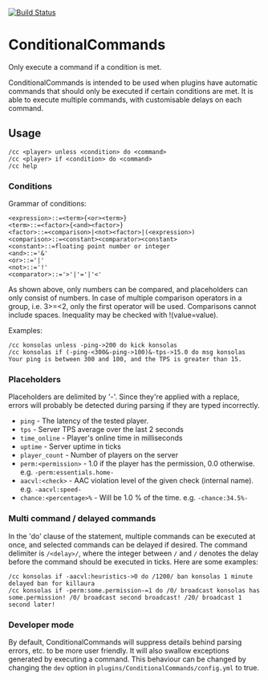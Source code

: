 [![Build Status](https://travis-ci.org/konsolas/ConditionalCommands.svg?branch=master)](https://travis-ci.org/konsolas/ConditionalCommands)
# ConditionalCommands
Only execute a command if a condition is met.

ConditionalCommands is intended to be used when plugins have automatic commands that should only be executed if certain conditions are met. It is able to execute multiple commands, with customisable delays on each command.

## Usage
```
/cc <player> unless <condition> do <command>
/cc <player> if <condition> do <command>
/cc help
```

### Conditions
Grammar of conditions:
```
<expression>::=<term>{<or><term>}
<term>::=<factor>{<and><factor>}
<factor>::=<comparison>|<not><factor>|(<expression>)
<comparison>::=<constant><comparator><constant>
<constant>::=floating point number or integer
<and>::='&'
<or>::='|'
<not>::='!'
<comparator>::='>'|'='|'<'
```
As shown above, only numbers can be compared, and placeholders can only consist of numbers. In case of multiple comparison operators in a group, i.e. 3>=<2, only the first operator will be used. Comparisons cannot include spaces. Inequality may be checked with !(value=value).

Examples:
```
/cc konsolas unless -ping->200 do kick konsolas
/cc konsolas if (-ping-<300&-ping->100)&-tps->15.0 do msg konsolas Your ping is between 300 and 100, and the TPS is greater than 15.
```

### Placeholders
Placeholders are delimited by '-'. Since they're applied with a replace, errors will probably be detected during parsing if they are typed incorrectly.

 - ```ping``` - The latency of the tested player.
 - ```tps``` - Server TPS average over the last 2 seconds
 - ```time_online``` - Player's online time in milliseconds
 - ```uptime``` - Server uptime in ticks
 - ```player_count``` - Number of players on the server
 - ```perm:<permission>``` - 1.0 if the player has the permission, 0.0 otherwise. e.g. ```-perm:essentials.home-```
 - ```aacvl:<check>``` - AAC violation level of the given check (internal name). e.g. ```-aacvl:speed-```
 - ```chance:<percentage>%``` - Will be 1.0 <percentage>% of the time. e.g. ```-chance:34.5%-```

### Multi command / delayed commands
In the 'do' clause of the statement, multiple commands can be executed at once, and selected commands can be delayed if desired. The command delimiter is ```/<delay>/```, where the integer between ```/``` and ```/``` denotes the delay before the command should be executed in ticks. Here are some examples:

```
/cc konsolas if -aacvl:heuristics->0 do /1200/ ban konsolas 1 minute delayed ban for killaura
/cc konsolas if -perm:some.permission-=1 do /0/ broadcast konsolas has some.permission! /0/ broadcast second broadcast! /20/ broadcast 1 second later!
```

### Developer mode
By default, ConditionalCommands will suppress details behind parsing errors, etc. to be more user friendly. It will also swallow exceptions generated by executing a command. This behaviour can be changed by changing the ```dev``` option in ```plugins/ConditionalCommands/config.yml``` to true.